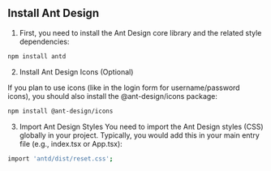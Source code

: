 ## Install Ant Design

1. First, you need to install the Ant Design core library and the related style dependencies:

```bash
npm install antd
```

2. Install Ant Design Icons (Optional)

If you plan to use icons (like in the login form for username/password icons), you should also install the @ant-design/icons package:

```bash
npm install @ant-design/icons
```

3. Import Ant Design Styles
   You need to import the Ant Design styles (CSS) globally in your project. Typically, you would add this in your main entry file (e.g., index.tsx or App.tsx):

```bash
import 'antd/dist/reset.css';
```

